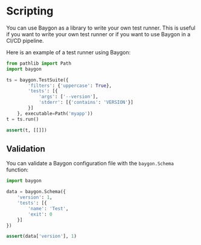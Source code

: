 # Scripting

You can use Baygon as a library to write your own test runner. This is useful if you want to write your own test runner or if you want to use Baygon in a CI/CD pipeline.

Here is an example of a test runner using Baygon:

```python
from pathlib import Path
import baygon

ts = baygon.TestSuite({
        'filters': {'uppercase': True},
        'tests': [{
            'args': ['--version'],
            'stderr': [{'contains': 'VERSION'}]
        }]
    }, executable=Path('myapp'))
t = ts.run()

assert(t, [[]])
```

## Validation

You can validate a Baygon configuration file with the `baygon.Schema` function:

```python
import baygon

data = baygon.Schema({
    'version': 1,
    'tests': [{
        'name': 'Test',
        'exit': 0
    }]
})

assert(data['version'], 1)
```
